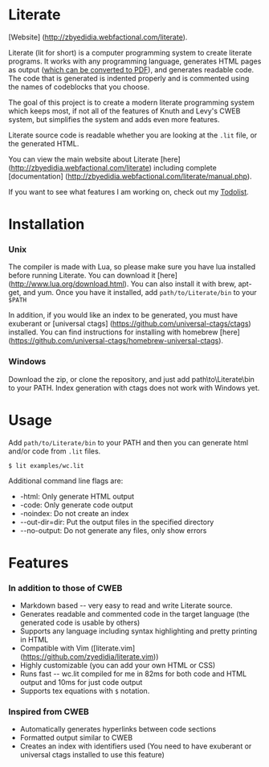 # Literate

[Website] (http://zbyedidia.webfactional.com/literate).

Literate (lit for short) is a computer programming system to create literate programs. It works with any programming language, generates HTML pages as output ([which can be converted to PDF](http://http://wkhtmltopdf.org/)),
and generates readable code. The code that is generated is indented properly and is commented using the names of codeblocks that you choose.

The goal of this project is to create a modern literate programming system which keeps most, if not all of the features of Knuth and Levy's CWEB system, but simplifies the system and adds even more features.

Literate source code is readable whether you are looking at the `.lit` file, or the generated HTML.

You can view the main website about Literate [here] (http://zbyedidia.webfactional.com/literate) including complete [documentation] (http://zbyedidia.webfactional.com/literate/manual.php).

If you want to see what features I am working on, check out my [Todolist](src/TodoList.txt).

# Installation

### Unix
The compiler is made with Lua, so please make sure you have lua installed before running Literate. You can download it [here] (http://www.lua.org/download.html). You can also install it with brew, apt-get, and yum.
Once you have it installed, add `path/to/Literate/bin` to your `$PATH`

In addition, if you would like an index to be generated, you must have exuberant or [universal ctags] (https://github.com/universal-ctags/ctags) installed. You can find instructions for installing with homebrew [here] (https://github.com/universal-ctags/homebrew-universal-ctags).

### Windows
Download the zip, or clone the repository, and just add path\to\Literate\bin to your
PATH. Index generation with ctags does not work with Windows yet.

# Usage

Add `path/to/Literate/bin` to your PATH and then you can generate html and/or code from `.lit` files.

```
$ lit examples/wc.lit
```

Additional command line flags are:

* -html: Only generate HTML output
* -code: Only generate code output
* -noindex: Do not create an index
* --out-dir=dir: Put the output files in the specified directory
* --no-output: Do not generate any files, only show errors

# Features
### In addition to those of CWEB
* Markdown based -- very easy to read and write Literate source.
* Generates readable and commented code in the target language (the generated code is usable by others)
* Supports any language including syntax highlighting and pretty printing in HTML
* Compatible with Vim ([literate.vim] (https://github.com/zyedidia/literate.vim))
* Highly customizable (you can add your own HTML or CSS)
* Runs fast -- wc.lit compiled for me in 82ms for both code and HTML output and 10ms for just code output
* Supports tex equations with `$` notation.

### Inspired from CWEB
* Automatically generates hyperlinks between code sections
* Formatted output similar to CWEB
* Creates an index with identifiers used (You need to have exuberant or universal ctags installed to use this feature)

